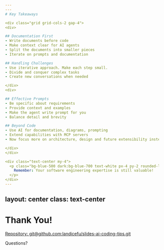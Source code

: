 ```yaml
---
---
# Key Takeaways

<div class="grid grid-cols-2 gap-4">
<div>

## Documentation First
- Write documents before code
- Make context clear for AI agents
- Split the documents into smaller pieces
- Iterate on prompts and documentation

## Handling Challenges
- Use iterative approach. Make each step small.
- Divide and conquer complex tasks
- Create new conversations when needed

</div>
<div>

## Effective Prompts
- Be specific about requirements
- Provide context and examples
- Make the agent write prompt for you
- Balance detail and brevity

## Beyond Code
- Use AI for documentation, diagrams, prompting
- Extend capabilities with MCP servers
- Now focus more on architecture, design and future extensibility instead of tedious implementaion

</div>
</div>

<div class="text-center my-4">
  <p class="bg-blue-500 dark:bg-blue-700 text-white px-4 py-2 rounded-lg inline-block font-bold">
    Remember: Your software engineering expertise is still valuable!
  </p>
</div>
---
```

layout: center
class: text-center
---

# Thank You!

[Repository: git@github.com:landicefu/slides-ai-coding-tips.git](https://github.com/landicefu/slides-ai-coding-tips)

<div class="pt-12">
  <span @click="$slidev.nav.next" class="px-2 py-1 rounded cursor-pointer" hover="bg-white bg-opacity-10">
    Questions? <carbon:arrow-right class="inline"/>
  </span>
</div>

<!--
This closing slide thanks the audience and reminds them of the repository link, with a prompt for questions.
-->